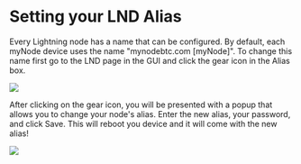 # Setting your LND Alias

Every Lightning node has a name that can be configured. By default, each myNode device uses the name "mynodebtc.com [myNode]". To change this name first go to the LND page in the GUI and click the gear icon in the Alias box.

![](/images/lightning/alias-1.png)

After clicking on the gear icon, you will be presented with a popup that allows you to change your node's alias. Enter the new alias, your password, and click Save. This will reboot you device and it will come with the new alias!

![](/images/lightning/alias-2.png)
